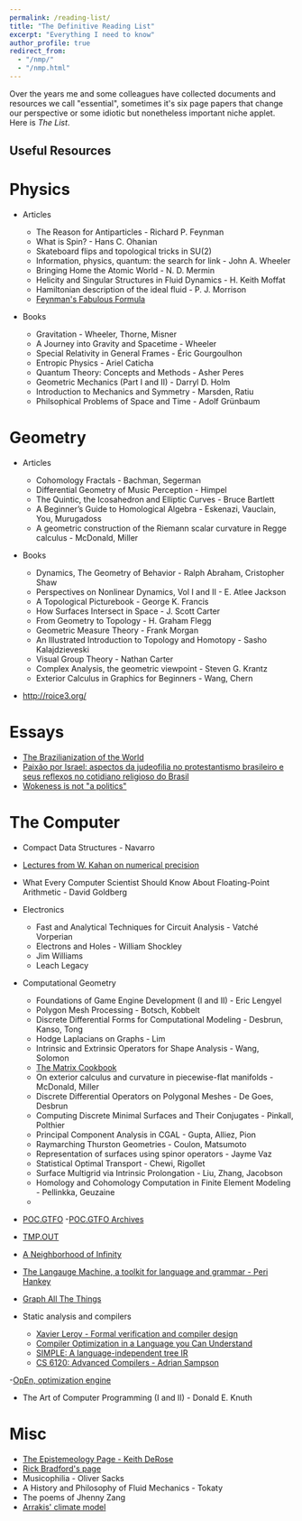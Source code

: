 ```yaml
---
permalink: /reading-list/
title: "The Definitive Reading List"
excerpt: "Everything I need to know"
author_profile: true
redirect_from: 
  - "/nmp/"
  - "/nmp.html"
---
```


Over the years me and some colleagues have collected documents
and resources we call "essential", sometimes it's six page papers
that change our perspective or some idiotic but nonetheless
important niche applet. Here is *The List*.

## Useful Resources

# Physics
  - Articles
    - The Reason for Antiparticles - Richard P. Feynman
    - What is Spin? - Hans C. Ohanian
    - Skateboard flips and topological tricks in SU(2)
    - Information, physics, quantum: the search for link - John A. Wheeler
    - Bringing Home the Atomic World - N. D. Mermin
    - Helicity and Singular Structures in Fluid Dynamics - H. Keith Moffat
    - Hamiltonian description of the ideal fluid - P. J. Morrison
    - [Feynman's Fabulous Formula](https://golem.ph.utexas.edu/category/2015/06/feynmans_fabulous_formula.html)
  
  - Books
    - Gravitation - Wheeler, Thorne, Misner
    - A Journey into Gravity and Spacetime - Wheeler
    - Special Relativity in General Frames - Éric Gourgoulhon
    - Entropic Physics - Ariel Caticha
    - Quantum Theory: Concepts and Methods - Asher Peres
    - Geometric Mechanics (Part I and II) - Darryl D. Holm
    - Introduction to Mechanics and Symmetry - Marsden, Ratiu
    - Philsophical Problems of Space and Time - Adolf Grünbaum
    
# Geometry
- Articles
  - Cohomology Fractals - Bachman, Segerman
  - Differential Geometry of Music Perception - Himpel
  - The Quintic, the Icosahedron and Elliptic Curves - Bruce Bartlett
  - A Beginner’s Guide to Homological Algebra - Eskenazi, Vauclain, You, Murugadoss
  - A geometric construction of the Riemann scalar curvature in Regge calculus - McDonald, Miller

- Books
  - Dynamics, The Geometry of Behavior - Ralph Abraham, Cristopher Shaw
  - Perspectives on Nonlinear Dynamics, Vol I and II - E. Atlee Jackson
  - A Topological Picturebook - George K. Francis
  - How Surfaces Intersect in Space - J. Scott Carter
  - From Geometry to Topology - H. Graham Flegg
  - Geometric Measure Theory - Frank Morgan
  - An Illustrated Introduction to Topology and Homotopy - Sasho Kalajdzieveski
  - Visual Group Theory - Nathan Carter
  - Complex Analysis, the geometric viewpoint - Steven G. Krantz
  - Exterior Calculus in Graphics for Beginners - Wang, Chern

- http://roice3.org/ 

# Essays
  - [The Brazilianization of the World](https://americanaffairsjournal.org/2021/05/the-brazilianization-of-the-world/)
  - [Paixão por Israel: aspectos da judeofilia no protestantismo brasileiro e seus reflexos no cotidiano religioso do Brasil](https://andredanielreinke.com.br/paixao-por-israel-aspectos-da-judeofilia-no-protestantismo-brasileiro-e-seus-reflexos-no-cotidiano-religioso-do-brasil/)
  - [Wokeness is not "a politics"](https://samkriss.substack.com/p/wokeness-is-not-a-politics)
  
# The Computer 

- Compact Data Structures - Navarro

- [Lectures from W. Kahan on numerical precision](https://people.eecs.berkeley.edu/~wkahan/)
- What Every Computer Scientist Should Know About Floating-Point Arithmetic - David Goldberg

- Electronics
  - Fast and Analytical Techniques for Circuit Analysis - Vatché Vorperian
  - Electrons and Holes - William Shockley
  - Jim Williams
  - Leach Legacy

- Computational Geometry
  - Foundations of Game Engine Development (I and II) - Eric Lengyel
  - Polygon Mesh Processing - Botsch, Kobbelt
  - Discrete Differential Forms for Computational Modeling - Desbrun, Kanso, Tong
  - Hodge Laplacians on Graphs - Lim
  - Intrinsic and Extrinsic Operators for Shape Analysis - Wang, Solomon
  - [The Matrix Cookbook](http://matrixcookbook.com)
  - On exterior calculus and curvature in piecewise-flat manifolds - McDonald, Miller
  - Discrete Differential Operators on Polygonal Meshes - De Goes, Desbrun
  - Computing Discrete Minimal Surfaces and Their Conjugates - Pinkall, Polthier
  - Principal Component Analysis in CGAL - Gupta, Alliez, Pion
  - Raymarching Thurston Geometries - Coulon, Matsumoto
  - Representation of surfaces using spinor operators - Jayme Vaz
  - Statistical Optimal Transport - Chewi, Rigollet
  - Surface Multigrid via Intrinsic Prolongation - Liu, Zhang, Jacobson
  - Homology and Cohomology Computation in Finite Element Modeling - Pellinkka, Geuzaine
  - 

- [POC.GTFO](https://github.com/angea/pocorgtfo)
  -[POC.GTFO Archives](https://pocorgtfo.hacke.rs/)
- [TMP.OUT](https://tmpout.sh/)

- [A Neighborhood of Infinity](http://blog.sigfpe.com/)
- [The Langauge Machine, a toolkit for language and grammar - Peri Hankey](https://languagemachine.sourceforge.net/)
- [Graph All The Things](https://graphallthethings.com/posts/)

- Static analysis and compilers
  - [Xavier Leroy - Formal verification and compiler design](https://xavierleroy.org/)
  - [Compiler Optimization in a Language you Can Understand](https://sbaziotis.com/compilers/compiler-opt.html)
  - [SIMPLE: A language-independent tree IR](https://gcc.gnu.org/legacy-ml/gcc/2002-01/msg00574.html)
  - [CS 6120: Advanced Compilers - Adrian Sampson](https://www.cs.cornell.edu/courses/cs6120/2023fa/)
  
-[OpEn, optimization engine](https://alphaville.github.io/optimization-engine/)
- The Art of Computer Programming (I and II) - Donald E. Knuth

# Misc
  - [The Epistemeology Page - Keith DeRose](https://campuspress.yale.edu/keithderose/the-epistemology-page/)
  - [Rick Bradford's page](http://rickbradford.co.uk/)
  - Musicophilia - Oliver Sacks
  - A History and Philosophy of Fluid Mechanics - Tokaty
  - The poems of Jhenny Zang
  - [Arrakis' climate model](http://climatearchive.org/dune.html)





